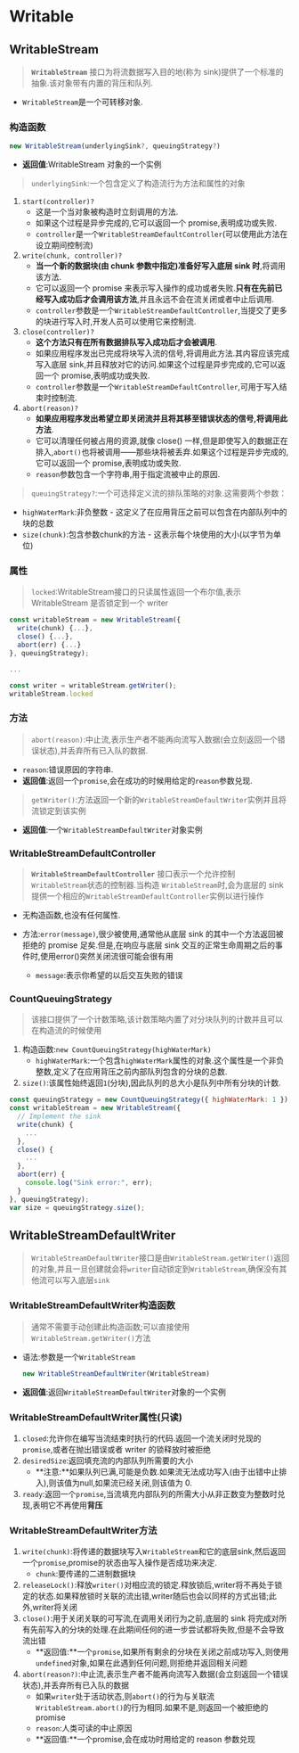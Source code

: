 # Writable

## WritableStream

> **`WritableStream`** 接口为将流数据写入目的地(称为 sink)提供了一个标准的抽象.该对象带有内置的背压和队列.

* `WritableStream`是一个可转移对象.

### 构造函数

```js
new WritableStream(underlyingSink?, queuingStrategy?)
```

* **返回值**:WritableStream 对象的一个实例

>`underlyingSink`:一个包含定义了构造流行为方法和属性的对象

1. `start(controller)?`
   * 这是一个当对象被构造时立刻调用的方法.
   * 如果这个过程是异步完成的,它可以返回一个 promise,表明成功或失败.
   * `controller`是一个`WritableStreamDefaultController`(可以使用此方法在设立期间控制流)
2. `write(chunk, controller)?`
   * **当一个新的数据块(由 chunk 参数中指定)准备好写入底层 sink 时**,将调用该方法.
   * 它可以返回一个 promise 来表示写入操作的成功或者失败.**只有在先前已经写入成功后才会调用该方法**,并且永远不会在流关闭或者中止后调用.
   * `controller`参数是一个`WritableStreamDefaultController`,当提交了更多的块进行写入时,开发人员可以使用它来控制流.
3. `close(controller)?`
   * **这个方法只有在所有数据排队写入成功后才会被调用**.
   * 如果应用程序发出已完成将块写入流的信号,将调用此方法.其内容应该完成写入底层 sink,并且释放对它的访问.如果这个过程是异步完成的,它可以返回一个 promise,表明成功或失败.
   * `controller`参数是一个`WritableStreamDefaultController`,可用于写入结束时控制流.
4. `abort(reason)?`
   * **如果应用程序发出希望立即关闭流并且将其移至错误状态的信号,将调用此方法**.
   * 它可以清理任何被占用的资源,就像 close() 一样,但是即使写入的数据正在排入,`abort()`也将被调用——那些块将被丢弃.如果这个过程是异步完成的,它可以返回一个 promise,表明成功或失败.
   * `reason`参数包含一个字符串,用于指定流被中止的原因.

>`queuingStrategy?`:一个可选择定义流的排队策略的对象.这需要两个参数：

* `highWaterMark`:非负整数 - 这定义了在应用背压之前可以包含在内部队列中的块的总数
* `size(chunk)`:包含参数chunk的方法 - 这表示每个块使用的大小(以字节为单位)

### 属性

> `locked`:WritableStream接口的只读属性返回一个布尔值,表示 WritableStream 是否锁定到一个 writer

```js
const writableStream = new WritableStream({
  write(chunk) {...},
  close() {...},
  abort(err) {...}
}, queuingStrategy);

...

const writer = writableStream.getWriter();
writableStream.locked
```

### 方法

>`abort(reason)`:中止流,表示生产者不能再向流写入数据(会立刻返回一个错误状态),并丢弃所有已入队的数据.

* `reason`:错误原因的字符串.
* **返回值**:返回一个`promise`,会在成功的时候用给定的`reason`参数兑现.

>`getWriter()`:方法返回一个新的`WritableStreamDefaultWriter`实例并且将流锁定到该实例

* **返回值**:一个`WritableStreamDefaultWriter`对象实例

### WritableStreamDefaultController

>**`WritableStreamDefaultController`** 接口表示一个允许控制`WritableStream`状态的控制器.当构造 `WritableStream`时,会为底层的 sink 提供一个相应的`WritableStreamDefaultController`实例以进行操作

* 无构造函数,也没有任何属性.

* 方法:`error(message)`,很少被使用,通常他从底层 sink 的其中一个方法返回被拒绝的 promise 足矣.但是,在响应与底层 sink 交互的正常生命周期之后的事件时,使用error()突然关闭流很可能会很有用
  * `message`:表示你希望的以后交互失败的错误

### CountQueuingStrategy

>该接口提供了一个计数策略,该计数策略内置了对分块队列的计数并且可以在构造流的时候使用

1. 构造函数:`new CountQueuingStrategy(highWaterMark)`
   * `highWaterMark`:一个包含`highWaterMark`属性的对象.这个属性是一个非负整数,定义了在应用背压之前内部队列包含的分块的总数.
2. `size()`:该属性始终返回`1`(分块),因此队列的总大小是队列中所有分块的计数.

```js
const queuingStrategy = new CountQueuingStrategy({ highWaterMark: 1 });
const writableStream = new WritableStream({
  // Implement the sink
  write(chunk) {
    ...
  },
  close() {
    ...
  },
  abort(err) {
    console.log("Sink error:", err);
  }
}, queuingStrategy);
var size = queuingStrategy.size();
```

## WritableStreamDefaultWriter

> `WritableStreamDefaultWriter`接口是由`WritableStream.getWriter()`返回的对象,并且一旦创建就会将`writer`自动锁定到`WritableStream`,确保没有其他流可以写入底层`sink`

### WritableStreamDefaultWriter构造函数

> 通常不需要手动创建此构造函数;可以直接使用`WritableStream.getWriter()`方法

* 语法:参数是一个`WritableStream`

   ```js
   new WritableStreamDefaultWriter(WritableStream)
   ```

* **返回值**:返回`WritableStreamDefaultWriter`对象的一个实例

### WritableStreamDefaultWriter属性(只读)

1. `closed`:允许你在编写当流结束时执行的代码.返回一个流关闭时兑现的`promise`,或者在抛出错误或者 writer 的锁释放时被拒绝
2. `desiredSize`:返回填充流的内部队列所需要的大小
   * **注意:**如果队列已满,可能是负数.如果流无法成功写入(由于出错中止排入),则该值为null,如果流已经关闭,则该值为 0.
3. `ready`:返回一个`promise`,当流填充内部队列的所需大小从非正数变为整数时兑现,表明它不再使用**背压**

### WritableStreamDefaultWriter方法

1. `write(chunk)`:将传递的数据块写入`WritableStream`和它的底层sink,然后返回一个`promise`,promise的状态由写入操作是否成功来决定.
   * `chunk`:要传递的二进制数据块
2. `releaseLock()`:释放`writer()`对相应流的锁定.释放锁后,writer将不再处于锁定的状态.如果释放锁时关联的流出错,writer随后也会以同样的方式出错;此外,writer将关闭
3. `close()`:用于关闭关联的可写流,在调用关闭行为之前,底层的 sink 将完成对所有先前写入的分块的处理.在此期间任何的进一步尝试都将失败,但是不会导致流出错
   * **返回值:**一个`promise`,如果所有剩余的分块在关闭之前成功写入,则使用`undefined`对象,如果在此遇到任何问题,则拒绝并返回相关问题
4. `abort(reason?)`:中止流,表示生产者不能再向流写入数据(会立刻返回一个错误状态),并丢弃所有已入队的数据
   * 如果`writer`处于活动状态,则`abort()`的行为与关联流`WritableStream.abort()`的行为相同.如果不是,则返回一个被拒绝的promise
   * `reason`:人类可读的中止原因
   * **返回值:**一个promise,会在成功时用给定的 reason 参数兑现

